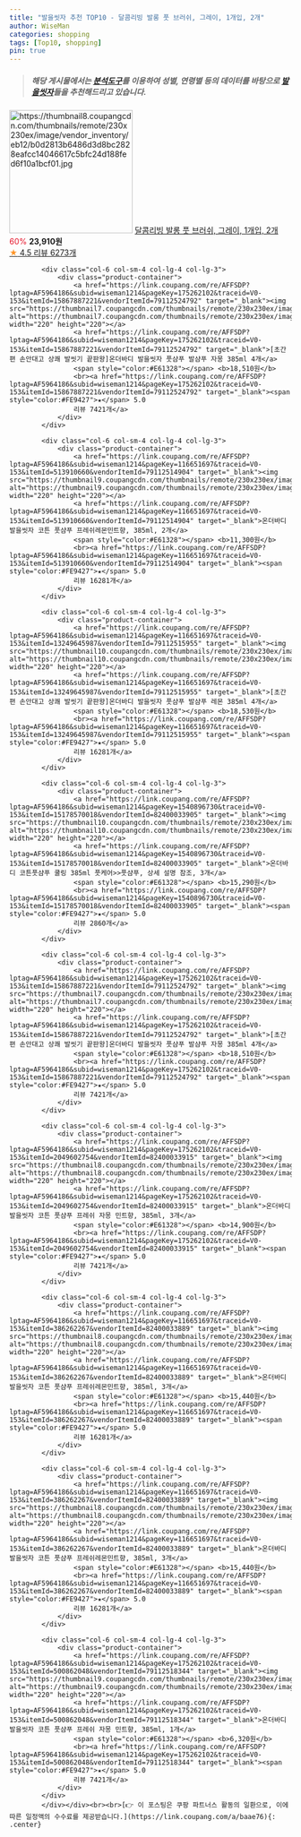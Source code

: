 ```yaml
---
title: "발을씻자 추천 TOP10 - 달콤리빙 발롱 풋 브러쉬, 그레이, 1개입, 2개"
author: WiseMan
categories: shopping
tags: [Top10, shopping]
pin: true
---
```


> ##### 해당 게시물에서는 [**분석도구**](https://itemscout.io/)를 이용하여 **성별**, **연령별** 등의 데이터를 바탕으로 [**발을씻자**](https://link.coupang.com/a/baae76)들을 추천해드리고 있습니다.
<div class="container"><div class="row">
            <div class="col-6 col-sm-4 col-lg-4 col-lg-3">
                <div class="product-container">
                    <a href="https://link.coupang.com/re/AFFSDP?lptag=AF5964186&subid=wiseman1214&pageKey=4549570344&traceid=V0-153&itemId=12044337345&vendorItemId=71531241596" target="_blank"><img src="https://thumbnail8.coupangcdn.com/thumbnails/remote/230x230ex/image/vendor_inventory/eb12/b0d2813b6486d3d8bc2828eafcc14046617c5bfc24d188fed6f10a1bcf01.jpg" alt="https://thumbnail8.coupangcdn.com/thumbnails/remote/230x230ex/image/vendor_inventory/eb12/b0d2813b6486d3d8bc2828eafcc14046617c5bfc24d188fed6f10a1bcf01.jpg" width="220" height="220"></a>
                    <a href="https://link.coupang.com/re/AFFSDP?lptag=AF5964186&subid=wiseman1214&pageKey=4549570344&traceid=V0-153&itemId=12044337345&vendorItemId=71531241596" target="_blank">달콤리빙 발롱 풋 브러쉬, 그레이, 1개입, 2개</a>
                    <span style="color:#E61328">60%</span> <b>23,910원</b>
                    <br><a href="https://link.coupang.com/re/AFFSDP?lptag=AF5964186&subid=wiseman1214&pageKey=4549570344&traceid=V0-153&itemId=12044337345&vendorItemId=71531241596" target="_blank"><span style="color:#FE9427">★</span> 4.5
                    리뷰 6273개</a>
                </div>
            </div>
            
            <div class="col-6 col-sm-4 col-lg-4 col-lg-3">
                <div class="product-container">
                    <a href="https://link.coupang.com/re/AFFSDP?lptag=AF5964186&subid=wiseman1214&pageKey=175262102&traceid=V0-153&itemId=15867887221&vendorItemId=79112524792" target="_blank"><img src="https://thumbnail7.coupangcdn.com/thumbnails/remote/230x230ex/image/vendor_inventory/780c/e399da7d4ed3d65142a4f52d997545f917287757720ea0700fbfe7599a7b.jpg" alt="https://thumbnail7.coupangcdn.com/thumbnails/remote/230x230ex/image/vendor_inventory/780c/e399da7d4ed3d65142a4f52d997545f917287757720ea0700fbfe7599a7b.jpg" width="220" height="220"></a>
                    <a href="https://link.coupang.com/re/AFFSDP?lptag=AF5964186&subid=wiseman1214&pageKey=175262102&traceid=V0-153&itemId=15867887221&vendorItemId=79112524792" target="_blank">[초간편 손안대고 상쾌 발씻기 끝판왕]온더바디 발을씻자 풋샴푸 발샴푸 자몽 385ml 4개</a>
                    <span style="color:#E61328"></span> <b>18,510원</b>
                    <br><a href="https://link.coupang.com/re/AFFSDP?lptag=AF5964186&subid=wiseman1214&pageKey=175262102&traceid=V0-153&itemId=15867887221&vendorItemId=79112524792" target="_blank"><span style="color:#FE9427">★</span> 5.0
                    리뷰 7421개</a>
                </div>
            </div>
            
            <div class="col-6 col-sm-4 col-lg-4 col-lg-3">
                <div class="product-container">
                    <a href="https://link.coupang.com/re/AFFSDP?lptag=AF5964186&subid=wiseman1214&pageKey=116651697&traceid=V0-153&itemId=513910660&vendorItemId=79112514904" target="_blank"><img src="https://thumbnail9.coupangcdn.com/thumbnails/remote/230x230ex/image/vendor_inventory/3caf/0b1bc85a41a8360754967ac8c76bafc9a5ace82b1af1f506edc12b9ea70a.jpg" alt="https://thumbnail9.coupangcdn.com/thumbnails/remote/230x230ex/image/vendor_inventory/3caf/0b1bc85a41a8360754967ac8c76bafc9a5ace82b1af1f506edc12b9ea70a.jpg" width="220" height="220"></a>
                    <a href="https://link.coupang.com/re/AFFSDP?lptag=AF5964186&subid=wiseman1214&pageKey=116651697&traceid=V0-153&itemId=513910660&vendorItemId=79112514904" target="_blank">온더바디 발을씻자 코튼 풋샴푸 프레쉬레몬민트향, 385ml, 2개</a>
                    <span style="color:#E61328"></span> <b>11,300원</b>
                    <br><a href="https://link.coupang.com/re/AFFSDP?lptag=AF5964186&subid=wiseman1214&pageKey=116651697&traceid=V0-153&itemId=513910660&vendorItemId=79112514904" target="_blank"><span style="color:#FE9427">★</span> 5.0
                    리뷰 16281개</a>
                </div>
            </div>
            
            <div class="col-6 col-sm-4 col-lg-4 col-lg-3">
                <div class="product-container">
                    <a href="https://link.coupang.com/re/AFFSDP?lptag=AF5964186&subid=wiseman1214&pageKey=116651697&traceid=V0-153&itemId=13249645987&vendorItemId=79112515955" target="_blank"><img src="https://thumbnail10.coupangcdn.com/thumbnails/remote/230x230ex/image/vendor_inventory/b172/c5cc3e866b2f417819c95e258e81e3d3f763d59421adac5b3f426a91df67.jpg" alt="https://thumbnail10.coupangcdn.com/thumbnails/remote/230x230ex/image/vendor_inventory/b172/c5cc3e866b2f417819c95e258e81e3d3f763d59421adac5b3f426a91df67.jpg" width="220" height="220"></a>
                    <a href="https://link.coupang.com/re/AFFSDP?lptag=AF5964186&subid=wiseman1214&pageKey=116651697&traceid=V0-153&itemId=13249645987&vendorItemId=79112515955" target="_blank">[초간편 손안대고 상쾌 발씻기 끝판왕]온더바디 발을씻자 풋샴푸 발샴푸 레몬 385ml 4개</a>
                    <span style="color:#E61328"></span> <b>18,530원</b>
                    <br><a href="https://link.coupang.com/re/AFFSDP?lptag=AF5964186&subid=wiseman1214&pageKey=116651697&traceid=V0-153&itemId=13249645987&vendorItemId=79112515955" target="_blank"><span style="color:#FE9427">★</span> 5.0
                    리뷰 16281개</a>
                </div>
            </div>
            
            <div class="col-6 col-sm-4 col-lg-4 col-lg-3">
                <div class="product-container">
                    <a href="https://link.coupang.com/re/AFFSDP?lptag=AF5964186&subid=wiseman1214&pageKey=1540896730&traceid=V0-153&itemId=15178570018&vendorItemId=82400033905" target="_blank"><img src="https://thumbnail10.coupangcdn.com/thumbnails/remote/230x230ex/image/vendor_inventory/1164/442578b285824d94c6b33cc7518c7affbac93757a90629feace452ab80f0.jpg" alt="https://thumbnail10.coupangcdn.com/thumbnails/remote/230x230ex/image/vendor_inventory/1164/442578b285824d94c6b33cc7518c7affbac93757a90629feace452ab80f0.jpg" width="220" height="220"></a>
                    <a href="https://link.coupang.com/re/AFFSDP?lptag=AF5964186&subid=wiseman1214&pageKey=1540896730&traceid=V0-153&itemId=15178570018&vendorItemId=82400033905" target="_blank">온더바디 코튼풋샴푸 쿨링 385ml 풋케어>>풋샴푸, 상세 설명 참조, 3개</a>
                    <span style="color:#E61328"></span> <b>15,290원</b>
                    <br><a href="https://link.coupang.com/re/AFFSDP?lptag=AF5964186&subid=wiseman1214&pageKey=1540896730&traceid=V0-153&itemId=15178570018&vendorItemId=82400033905" target="_blank"><span style="color:#FE9427">★</span> 5.0
                    리뷰 2860개</a>
                </div>
            </div>
            
            <div class="col-6 col-sm-4 col-lg-4 col-lg-3">
                <div class="product-container">
                    <a href="https://link.coupang.com/re/AFFSDP?lptag=AF5964186&subid=wiseman1214&pageKey=175262102&traceid=V0-153&itemId=15867887221&vendorItemId=79112524792" target="_blank"><img src="https://thumbnail7.coupangcdn.com/thumbnails/remote/230x230ex/image/vendor_inventory/780c/e399da7d4ed3d65142a4f52d997545f917287757720ea0700fbfe7599a7b.jpg" alt="https://thumbnail7.coupangcdn.com/thumbnails/remote/230x230ex/image/vendor_inventory/780c/e399da7d4ed3d65142a4f52d997545f917287757720ea0700fbfe7599a7b.jpg" width="220" height="220"></a>
                    <a href="https://link.coupang.com/re/AFFSDP?lptag=AF5964186&subid=wiseman1214&pageKey=175262102&traceid=V0-153&itemId=15867887221&vendorItemId=79112524792" target="_blank">[초간편 손안대고 상쾌 발씻기 끝판왕]온더바디 발을씻자 풋샴푸 발샴푸 자몽 385ml 4개</a>
                    <span style="color:#E61328"></span> <b>18,510원</b>
                    <br><a href="https://link.coupang.com/re/AFFSDP?lptag=AF5964186&subid=wiseman1214&pageKey=175262102&traceid=V0-153&itemId=15867887221&vendorItemId=79112524792" target="_blank"><span style="color:#FE9427">★</span> 5.0
                    리뷰 7421개</a>
                </div>
            </div>
            
            <div class="col-6 col-sm-4 col-lg-4 col-lg-3">
                <div class="product-container">
                    <a href="https://link.coupang.com/re/AFFSDP?lptag=AF5964186&subid=wiseman1214&pageKey=175262102&traceid=V0-153&itemId=2049602754&vendorItemId=82400033915" target="_blank"><img src="https://thumbnail8.coupangcdn.com/thumbnails/remote/230x230ex/image/vendor_inventory/bfef/fa3135aa6ffe2aa46ca225dae2e17a46cf261033018790cd93672aef830b.jpg" alt="https://thumbnail8.coupangcdn.com/thumbnails/remote/230x230ex/image/vendor_inventory/bfef/fa3135aa6ffe2aa46ca225dae2e17a46cf261033018790cd93672aef830b.jpg" width="220" height="220"></a>
                    <a href="https://link.coupang.com/re/AFFSDP?lptag=AF5964186&subid=wiseman1214&pageKey=175262102&traceid=V0-153&itemId=2049602754&vendorItemId=82400033915" target="_blank">온더바디 발을씻자 코튼 풋샴푸 프레쉬 자몽 민트향, 385ml, 3개</a>
                    <span style="color:#E61328"></span> <b>14,900원</b>
                    <br><a href="https://link.coupang.com/re/AFFSDP?lptag=AF5964186&subid=wiseman1214&pageKey=175262102&traceid=V0-153&itemId=2049602754&vendorItemId=82400033915" target="_blank"><span style="color:#FE9427">★</span> 5.0
                    리뷰 7421개</a>
                </div>
            </div>
            
            <div class="col-6 col-sm-4 col-lg-4 col-lg-3">
                <div class="product-container">
                    <a href="https://link.coupang.com/re/AFFSDP?lptag=AF5964186&subid=wiseman1214&pageKey=116651697&traceid=V0-153&itemId=386262267&vendorItemId=82400033889" target="_blank"><img src="https://thumbnail8.coupangcdn.com/thumbnails/remote/230x230ex/image/vendor_inventory/1a11/221c40ee9f87eb51e083be456532b905f544e11d189d554ae308685891c7.jpg" alt="https://thumbnail8.coupangcdn.com/thumbnails/remote/230x230ex/image/vendor_inventory/1a11/221c40ee9f87eb51e083be456532b905f544e11d189d554ae308685891c7.jpg" width="220" height="220"></a>
                    <a href="https://link.coupang.com/re/AFFSDP?lptag=AF5964186&subid=wiseman1214&pageKey=116651697&traceid=V0-153&itemId=386262267&vendorItemId=82400033889" target="_blank">온더바디 발을씻자 코튼 풋샴푸 프레쉬레몬민트향, 385ml, 3개</a>
                    <span style="color:#E61328"></span> <b>15,440원</b>
                    <br><a href="https://link.coupang.com/re/AFFSDP?lptag=AF5964186&subid=wiseman1214&pageKey=116651697&traceid=V0-153&itemId=386262267&vendorItemId=82400033889" target="_blank"><span style="color:#FE9427">★</span> 5.0
                    리뷰 16281개</a>
                </div>
            </div>
            
            <div class="col-6 col-sm-4 col-lg-4 col-lg-3">
                <div class="product-container">
                    <a href="https://link.coupang.com/re/AFFSDP?lptag=AF5964186&subid=wiseman1214&pageKey=116651697&traceid=V0-153&itemId=386262267&vendorItemId=82400033889" target="_blank"><img src="https://thumbnail8.coupangcdn.com/thumbnails/remote/230x230ex/image/vendor_inventory/1a11/221c40ee9f87eb51e083be456532b905f544e11d189d554ae308685891c7.jpg" alt="https://thumbnail8.coupangcdn.com/thumbnails/remote/230x230ex/image/vendor_inventory/1a11/221c40ee9f87eb51e083be456532b905f544e11d189d554ae308685891c7.jpg" width="220" height="220"></a>
                    <a href="https://link.coupang.com/re/AFFSDP?lptag=AF5964186&subid=wiseman1214&pageKey=116651697&traceid=V0-153&itemId=386262267&vendorItemId=82400033889" target="_blank">온더바디 발을씻자 코튼 풋샴푸 프레쉬레몬민트향, 385ml, 3개</a>
                    <span style="color:#E61328"></span> <b>15,440원</b>
                    <br><a href="https://link.coupang.com/re/AFFSDP?lptag=AF5964186&subid=wiseman1214&pageKey=116651697&traceid=V0-153&itemId=386262267&vendorItemId=82400033889" target="_blank"><span style="color:#FE9427">★</span> 5.0
                    리뷰 16281개</a>
                </div>
            </div>
            
            <div class="col-6 col-sm-4 col-lg-4 col-lg-3">
                <div class="product-container">
                    <a href="https://link.coupang.com/re/AFFSDP?lptag=AF5964186&subid=wiseman1214&pageKey=175262102&traceid=V0-153&itemId=500862048&vendorItemId=79112518344" target="_blank"><img src="https://thumbnail9.coupangcdn.com/thumbnails/remote/230x230ex/image/vendor_inventory/871b/414ad05695e64bc8be8adee4b90c8b53b7542102ded6b0a6f6e9cef2e519.jpg" alt="https://thumbnail9.coupangcdn.com/thumbnails/remote/230x230ex/image/vendor_inventory/871b/414ad05695e64bc8be8adee4b90c8b53b7542102ded6b0a6f6e9cef2e519.jpg" width="220" height="220"></a>
                    <a href="https://link.coupang.com/re/AFFSDP?lptag=AF5964186&subid=wiseman1214&pageKey=175262102&traceid=V0-153&itemId=500862048&vendorItemId=79112518344" target="_blank">온더바디 발을씻자 코튼 풋샴푸 프레쉬 자몽 민트향, 385ml, 1개</a>
                    <span style="color:#E61328"></span> <b>6,320원</b>
                    <br><a href="https://link.coupang.com/re/AFFSDP?lptag=AF5964186&subid=wiseman1214&pageKey=175262102&traceid=V0-153&itemId=500862048&vendorItemId=79112518344" target="_blank"><span style="color:#FE9427">★</span> 5.0
                    리뷰 7421개</a>
                </div>
            </div>
            </div></div><br><br>[👉 이 포스팅은 쿠팡 파트너스 활동의 일환으로, 이에 따른 일정액의 수수료를 제공받습니다.](https://link.coupang.com/a/baae76){: .center}
